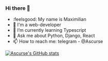 ### Hi there 👋
- :feelsgood: My name is Maximilian
- :muscle: I'm a web-developer 
- 🌱 I’m currently learning Typescript
- 💬 Ask me about Python, Django, React
- 📫 How to reach me: telegram - @Ascurse

[![Ascurse's GitHub stats](https://github-readme-stats.vercel.app/api?username=Ascurse)](https://github.com/Ascurse/github-readme-stats)
